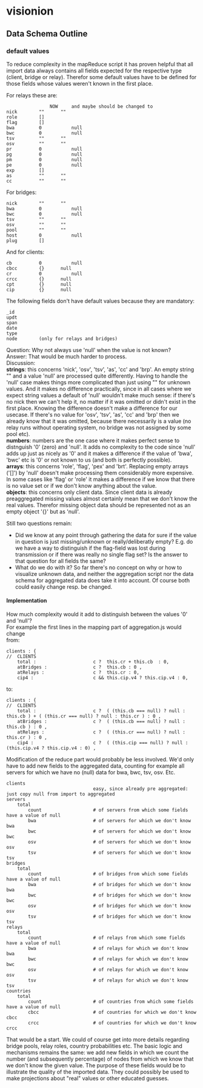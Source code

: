 # visionion
## Data Schema Outline

### default values 

To reduce complexity in the mapReduce script it has proven helpful that all import data always contains all fields expected for the respective type (client, bridge or relay). Therefor some default values have to be defined for those fields whose values weren't known in the first place. 

For relays these are:

					NOW		and maybe should be changed to
	nick		""		""	
	role		[]			
	flag		[]			
	bwa			0			null
	bwc			0			null
	tsv			""		""
	osv			""		""
	pr			0			null
	pg			0			null
	pm			0			null
	pe			0			null
	exp			[]			
	as			""		""
	cc			""		""
			
For bridges:		
		
	nick		""		""
	bwa			0			null
	bwc			0			null
	tsv			""		""
	osv			""		""
	pool		""		""
	host		0			null
	plug		[]			
			
And for clients:	
		
	cb			0			null
	cbcc		{}		null
	cr			0			null
	crcc		{}		null
	cpt			{}		null
	cip			{}		null

The following fields don't have default values because they are mandatory:
	
	_id
	updt
	span
	date
	type
	node		(only for relays and bridges)
	
	
Question: Why not always use 'null' when the value is not known?  
Answer: That would be much harder to process.   
Discussion:    
**strings**: this concerns 'nick', 'osv', 'tsv', 'as', 'cc' and 'brp'. An empty string "" and a value 'null' are processed quite differently. Having to handle the 'null' case makes things more complicated than just using "" for unknown values. And it makes no difference practically, since in all cases where we expect string values a default of 'null' wouldn't make much sense: if there's no nick then we can't help it, no matter if it was omitted or didn't exist in the first place. Knowing the difference doesn't make a difference for our usecase. If there's no value for 'osv', 'tsv', 'as', 'cc' and 'brp' then we already know that it was omitted, because there necessarily is a value (no relay runs without operating system, no bridge was not assigned by some pool etc).   
**numbers**: numbers are the one case where it makes perfect sense to distnguish '0' (zero) and 'null'. It adds no complexity to the code since 'null' adds up just as nicely as '0' and it makes a difference if the value of 'bwa', 'bwc' etc is '0' or not known to us (and both is perfectly possible).   
**arrays**: this concerns 'role', 'flag', 'pex' and 'brt'. Replacing empty arrays ('[]') by 'null' doesn't make processing them considerably more expensive. In some cases like 'flag' or 'role' it makes a difference if we know that there is no value set or if we don't know anything about the value.    
**objects**: this concerns only client data. Since client data is already preaggregated missing values almost certainly mean that we don't know the real values. Therefor missing object data should be represented not as an empty object '{}' but as 'null'.   


Still two questions remain:   
- Did we know at any point through gathering the data for sure if the value in question is just missing/unknown or really/deliberatly empty? E.g. do we have a way to distinguish if the flag-field was lost during transmission or if there was really no single flag set? Is the answer to that question for all fields the same?  
- What do we do with it? So far there's no concept on why or how to visualize unknown data, and neither the aggregation script nor the data schema for aggregated data does take it into account. Of course both could easily change resp. be changed. 


#### Implementation
How much complexity would it add to distinguish between the values '0' and 'null'?   
For example the first lines in the mapping part of aggregation.js would change    
from:

	clients : {                                                                             //  CLIENTS
		total : 					c ?  this.cr + this.cb  : 0,
		atBridges :					c ?  this.cb : 0 ,
		atRelays : 					c ?  this.cr : 0,
		cip4 : 						c && this.cip.v4 ? this.cip.v4 : 0,
			
to:

	clients : {                                                                             //  CLIENTS
		total : 					c ?  ( (this.cb === null) ? null : this.cb ) + ( (this.cr === null) ? null : this.cr ) : 0 ,
		atBridges :					c ?  ( (this.cb === null) ? null : this.cb ) : 0 ,
		atRelays : 					c ?  ( (this.cr === null) ? null : this.cr ) : 0 ,
		cip4 : 						c ?  ( (this.cip === null) ? null : (this.cip.v4 ? this.cip.v4 : 0) ,


Modification of the reduce part would probably be less involved. 
We'd only have to add new fields to the aggregated data, counting for example all servers for which we have no (null) data for bwa, bwc, tsv, osv. Etc.

	clients	
									easy, since already pre aggregated: just copy null from import to aggregated  
	servers
		total
			count					# of servers from which some fields have a value of null
			bwa						# of servers for which we don't know bwa
			bwc						# of servers for which we don't know bwc
			osv						# of servers for which we don't know osv
			tsv						# of servers for which we don't know tsv
	bridges
		total
			count					# of bridges from which some fields have a value of null
			bwa						# of bridges for which we don't know bwa
			bwc						# of bridges for which we don't know bwc
			osv						# of bridges for which we don't know osv
			tsv						# of bridges for which we don't know tsv
	relays
		total
			count					# of relays from which some fields have a value of null
			bwa						# of relays for which we don't know bwa
			bwc						# of relays for which we don't know bwc
			osv						# of relays for which we don't know osv
			tsv						# of relays for which we don't know tsv
	countries
		total
			count					# of countries from which some fields have a value of null
			cbcc					# of countries for which we don't know cbcc
			crcc					# of countries for which we don't know crcc

That would be a start. 
We could of course get into more details regarding bridge pools, relay roles, country probabilities etc. 
The basic logic and mechanisms remains the same: we add new fields in which we count the number (and subsequently percentage) of nodes from which we know that we don't know the given value. 
The purpose of these fields would be to illustrate the quality of the imported data. 
They could possibly be used to make projections about "real" values or other educated guesses.
